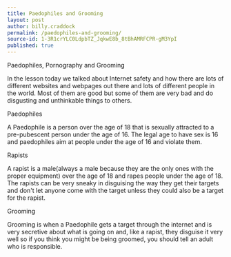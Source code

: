 ```yaml
---
title: Paedophiles and Grooming
layout: post
author: billy.craddock
permalink: /paedophiles-and-grooming/
source-id: 1-3R1crYLC0LdpbTZ_JqkwE8b_8tBhAMRFCPR-gM3YpI
published: true
---
```

Paedophiles, Pornography and Grooming

In the lesson today we talked about Internet safety and how there are lots of different websites and webpages out there and lots of different people in the world. Most of them are good but some of them are very bad and do disgusting and unthinkable things to others. 

Paedophiles

A Paedophile is a person over the age of 18 that is sexually attracted to a pre-pubescent person under the age of 16. The legal age to have sex is 16 and paedophiles aim at people under the age of 16 and violate them.

Rapists

A rapist is a male(always a male because they are the only ones with the proper equipment) over the age of 18 and rapes people under the age of 18. The rapists can be very sneaky in disguising the way they get their targets and don't let anyone come with the target unless they could also be a target for the rapist.

Grooming

Grooming is when a Paedophile gets a target through the internet and is very secretive about what is going on and, like a rapist, they disguise it very well so if you think you might be being groomed, you should tell an adult who is responsible.

